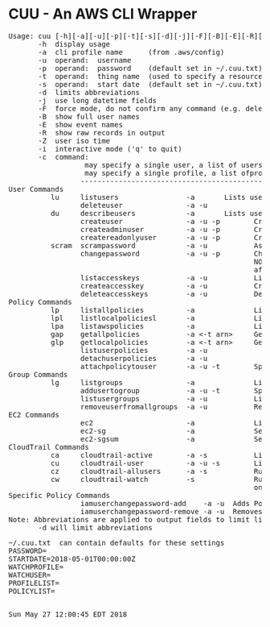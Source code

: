 # CUU - An AWS CLI Wrapper
<pre>
Usage: cuu [-h][-a][-u][-p][-t][-s][-d][-j][-F][-B][-E][-R][-Z][-i][-c]
       -h  display usage
       -a  cli profile name      (from .aws/config)
       -u  operand:  username
       -p  operand:  password    (default set in ~/.cuu.txt)
       -t  operand:  thing name  (used to specify a resource or object name)
       -s  operand:  start date  (default set in ~/.cuu.txt)
       -d  limits abbreviations
       -j  use long datetime fields
       -F  force mode, do not confirm any command (e.g. deletes)
       -B  show full user names
       -E  show event names
       -R  show raw records in output
       -Z  user iso time
       -i  interactive mode ('q' to quit)
       -c  command:
                 <ULIST> may specify a single user, a list of users, or the special keyword ALLUSERS
                 <PLIST> may specify a single profile, a list ofprofiles, or the special keyword ALLPROFILES
                 ----------------------------------------------------------------------------------------------
User Commands
          lu     listusers                -a <PLIST>      Lists users" 
                 deleteuser               -a -u
          du     describeusers            -a <PLIST>      Lists users and their attached groups and policies" 
                 createuser               -a -u -p        Creates with no privledges
                 createadminuser          -a -u -p        Creates a user with Administor Access
                 createreadonlyuser       -a -u -p        Creates a user with Read Only
          scram  scrampassword            -a -u           Assign an unknown (scrammed) password
                 changepassword           -a -u -p        Changes a users pwd, Will use PASSWORD in ~/.cuu.txt
                                                          NOTE: for commands above, User will change password
                                                          after first login.  Password may be set in ~/.cuu.txt
                 listaccesskeys           -a -u           Lists the users (-u) access keys)
                 createaccesskey          -a -u           Creates an accesskey for the user (-u)
                 deleteaccesskeys         -a -u           Deletes the users (-u) access keys)
Policy Commands
          lp     listallpolicies          -a              Lists all defined policies
          lpl    listlocalpoliciesl       -a              Lists local (user managed) policies
          lpa    listawspolicies          -a              Lists aws policies
          gap    getallpolicies           -a <-t arn>     Get all policy docs defined for this account (use -t arn for a specific policy)
          glp    getlocalpolicies         -a <-t arn>     Get all local policy docs defined for this account (use -t arn for a specific policy)
                 listuserpolicies         -a -u
                 detachuserpolicies       -a -u
                 attachpolicytouser       -a -u -t        Specify the policy arn with -t
Group Commands
          lg     listgroups               -a              List all groups defined" 
                 addusertogroup           -a -u -t        Specify the group name with -t
                 listusergroups           -a -u           Lists groups associated with user
                 removeuserfromallgroups  -a -u           Remove the user from attach attached groups
EC2 Commands
                 ec2                      -a              List instances and securitygroups
                 ec2-sg                   -a              Security groups detail listing
                 ec2-sgsum                -a              Security groups summary listing (incl. empty SGs)
CloudTrail Commands
          ca     cloudtrail-active        -a -s           Lists active users since start date (-s)
          cu     cloudtrail-user          -a -u -s        Lists user (-u) activity since start date (-s)
          cz     cloudtrail-allusers      -a -s           Runs cloudtrail-users for all users
          cw     cloudtrail-watch         -s              Runs cloudtrail-users for each profile in PROFILELIST
                                                          on the WATCHUSER in ~/.cuu.txt
Specific Policy Commands
                 iamuserchangepassword-add    -a -u <ULIST> Adds Policy
                 iamuserchangepassword-remove -a -u <ULIST> Removes Policy
Note: Abbreviations are applied to output fields to limit line length
       -d will limit abbreviations
</pre>
<pre>
~/.cuu.txt  can contain defaults for these settings
PASSWORD=
STARTDATE=2018-05-01T00:00:00Z
WATCHPROFILE=
WATCHUSER=
PROFILELIST=
POLICYLIST=
</pre>
<pre>
  
Sun May 27 12:00:45 EDT 2018
</pre>
